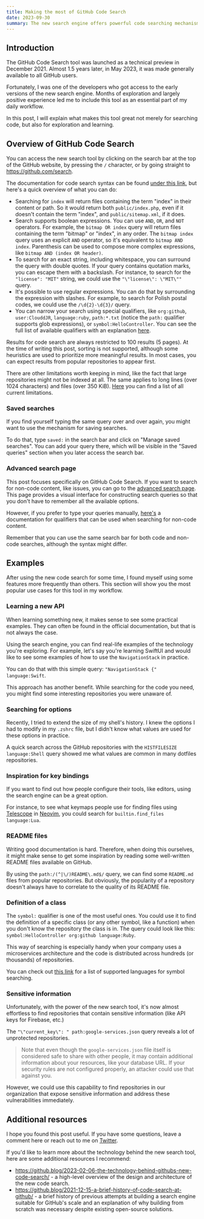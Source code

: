```yaml
---
title: Making the most of GitHub Code Search
date: 2023-09-30
summary: The new search engine offers powerful code searching mechanisms we can leverage for quickly finding the code we need, as well as for exploration and learning.
---
```


## Introduction

The GitHub Code Search tool was launched as a technical preview in December 2021. Almost 1.5 years later, in May 2023, it was made generally available to all GitHub users.

Fortunately, I was one of the developers who got access to the early versions of the new search engine. Months of exploration and largely positive experience led me to include this tool as an essential part of my daily workflow. 

In this post, I will explain what makes this tool great not merely for searching code, but also for exploration and learning.

## Overview of GitHub Code Search

You can access the new search tool by clicking on the search bar at the top of the GitHub website, by pressing the `/` character, or by going straight to https://github.com/search.

The documentation for code search syntax can be found
[under this link](https://docs.github.com/en/search-github/github-code-search/understanding-github-code-search-syntax), but here's a quick overview of what you can do: 

* Searching for `index` will return files containing the term "index" in their content or path. So it would return both `public/index.php`, even if it doesn't contain the term "index", and `public/sitemap.xml`, if it does.
* Search supports boolean expressions. You can use `AND`, `OR`, and `NOT` operators. For example, the `bitmap OR index` query will return files containing the term "bitmap" or "index", in any order. The `bitmap index` query uses an explicit `AND` operator, so it's equivalent to `bitmap AND index`. Parenthesis can be used to compose more complex expressions, like `bitmap AND (index OR header)`.
* To search for an exact string, including whitespace, you can surround the query with double quotes. If your query contains quotation marks, you can escape them with a backslash. For instance, to search for the `"license": "MIT"` string, we could use the `"\"license\": \"MIT\""` query.
* It's possible to use regular expressions. You can do that by surrounding the expression with slashes. For example, to search for Polish postal codes, we could use the `/\d{2}-\d{3}/` query.
* You can narrow your search using special qualifiers, like `org:github`, `user:ClouddJR`, `language:ruby`, `path:*.txt` (notice the `path:` qualifier supports glob expressions), or `symbol:HelloController`. You can see the full list of available qualifiers with an explanation [here](https://docs.github.com/en/search-github/github-code-search/understanding-github-code-search-syntax#using-qualifiers).

Results for code search are always restricted to 100 results (5 pages). At the time of writing this post, sorting is not supported, although some heuristics are used to prioritize more meaningful results. In most cases, you can expect results from popular repositories to appear first.

There are other limitations worth keeping in mind, like the fact that large repositories might not be indexed at all. The same applies to long lines (over 1024 characters) and files (over 350 KiB). [Here](https://docs.github.com/en/search-github/github-code-search/about-github-code-search#limitations) you can find a list of all current limitations.

### Saved searches

If you find yourself typing the same query over and over again, you might want to use the mechanism for saving searches. 

To do that, type `saved:` in the search bar and click on "Manage saved searches". You can add your query there, which will be visible in the "Saved queries" section when you later access the search bar.

### Advanced search page

This post focuses specifically on GitHub Code Search. If you want to search for non-code content, like issues, you can go to the [advanced search page](https://github.com/search/advanced). This page provides a visual interface for constructing search queries so that you don't have to remember all the available options.

However, if you prefer to type your queries manually, [here's](https://docs.github.com/en/search-github/searching-on-github) a documentation for qualifiers that can be used when searching for non-code content.

Remember that you can use the same search bar for both code and non-code searches, although the syntax might differ.

## Examples

After using the new code search for some time, I found myself using some features more frequently than others. This section will show you the most popular use cases for this tool in my workflow.

### Learning a new API

When learning something new, it makes sense to see some practical examples. They can often be found in the official documentation, but that is not always the case. 

Using the search engine, you can find real-life examples of the technology you're exploring. For example, let's say you're learning SwiftUI and would like to see some examples of how to use the `NavigationStack` in practice. 

You can do that with this simple query: `"NavigationStack {" language:Swift`.

This approach has another benefit. While searching for the code you need, you might find some interesting repositories you were unaware of.

### Searching for options

Recently, I tried to extend the size of my shell's history. I knew the options I had to modify in my `.zshrc` file, but I didn't know what values are used for these options in practice. 

A quick search across the GitHub repositories with the `HISTFILESIZE language:Shell` query showed me what values are common in many dotfiles repositories.

### Inspiration for key bindings

If you want to find out how people configure their tools, like editors, using the search engine can be a great option. 

For instance, to see what keymaps people use for finding files using [Telescope](https://github.com/nvim-telescope/telescope.nvim) in [Neovim](https://neovim.io/), you could search for `builtin.find_files language:Lua`.

### README files

Writing good documentation is hard. Therefore, when doing this ourselves, it might make sense to get some inspiration by reading some well-written README files available on GitHub. 

By using the `path:/(^|\/)README\.md$/` query, we can find some `README.md` files from popular repositories. But obviously, the popularity of a repository doesn't always have to correlate to the quality of its README file.

### Definition of a class

The `symbol:` qualifier is one of the most useful ones. You could use it to find the definition of a specific class (or any other symbol, like a function) when you don't know the repository the class is in. The query could look like this: `symbol:HelloController org:github language:Ruby`.

This way of searching is especially handy when your company uses a microservices architecture and the code is distributed across hundreds (or thousands) of repositories.

You can check out [this link](https://docs.github.com/en/search-github/github-code-search/understanding-github-code-search-syntax#symbol-qualifier) for a list of supported languages for symbol searching.

### Sensitive information

Unfortunately, with the power of the new search tool, it's now almost effortless to find repositories that contain sensitive information (like API keys for Firebase, etc.)

The `"\"current_key\": " path:google-services.json` query reveals a lot of unprotected repositories. 

> Note that even though the `google-services.json` file itself is considered safe to share with other people, it may contain additional information about your resources, like your database URL. If your security rules are not configured properly, an attacker could use that against you.

However, we could use this capability to find repositories in our organization that expose sensitive information and address these vulnerabilities immediately.

## Additional resources

I hope you found this post useful. If you have some questions, leave a comment here or reach out to me on [Twitter](https://twitter.com/ClouddJR/).

If you'd like to learn more about the technology behind the new search tool, here are some additional resources I recommend:

* https://github.blog/2023-02-06-the-technology-behind-githubs-new-code-search/ - a high-level overview of the design and architecture of the new code search.
* https://github.blog/2021-12-15-a-brief-history-of-code-search-at-github/ - a brief history of previous attempts at building a search engine suitable for GitHub's scale and an explanation of why building from scratch was necessary despite existing open-source solutions.